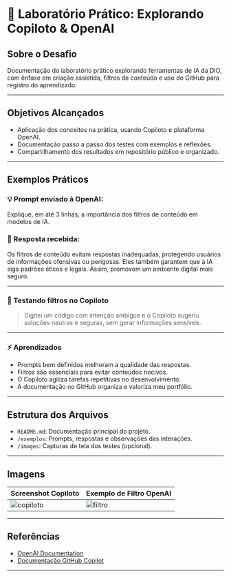 # 🚀 Laboratório Prático: Explorando Copiloto & OpenAI

## Sobre o Desafio
Documentação do laboratório prático explorando ferramentas de IA da DIO, com ênfase em criação assistida, filtros de conteúdo e uso do GitHub para registro do aprendizado.

---

## Objetivos Alcançados
- Aplicação dos conceitos na prática, usando Copiloto e plataforma OpenAI.
- Documentação passo a passo dos testes com exemplos e reflexões.
- Compartilhamento dos resultados em repositório público e organizado.

---

## Exemplos Práticos

### 💡 Prompt enviado à OpenAI:
Explique, em até 3 linhas, a importância dos filtros de conteúdo em modelos de IA.

### 📝 Resposta recebida:
Os filtros de conteúdo evitam respostas inadequadas, protegendo usuários de informações ofensivas ou perigosas. Eles também garantem que a IA siga padrões éticos e legais. Assim, promovem um ambiente digital mais seguro.


---

### 🚦 Testando filtros no Copiloto

> Digitei um código com intenção ambígua e o Copiloto sugeriu soluções neutras e seguras, sem gerar informações sensíveis.

---

### ⚡ Aprendizados

- Prompts bem definidos melhoram a qualidade das respostas.
- Filtros são essenciais para evitar conteúdos nocivos.
- O Copiloto agiliza tarefas repetitivas no desenvolvimento.
- A documentação no GitHub organiza e valoriza meu portfólio.

---

## Estrutura dos Arquivos

- `README.md`: Documentação principal do projeto.
- `/exemplos`: Prompts, respostas e observações das interações.
- `/images`: Capturas de tela dos testes (opcional).

---

## Imagens

| Screenshot Copiloto             | Exemplo de Filtro OpenAI           |
|---------------------------------|------------------------------------|
| ![copiloto](images/copiloto-exemplo.png) | ![filtro](images/filtro-conteudo.png) |

---

## Referências
- [OpenAI Documentation](https://platform.openai.com/docs) 
- [Documentação GitHub Copilot](https://docs.github.com/pt/copilot) 

---

